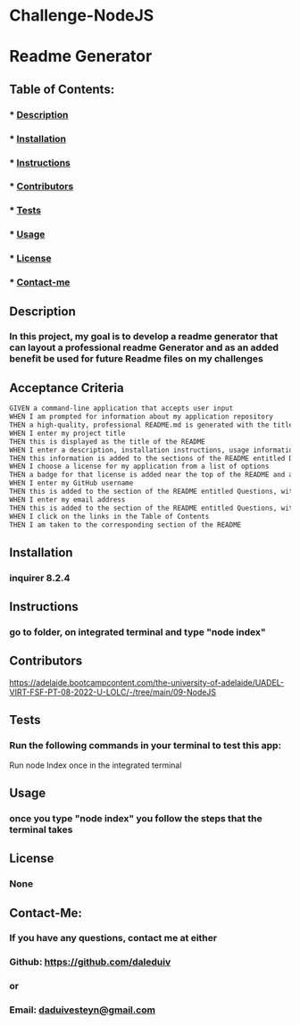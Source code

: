 # Challenge-NodeJS
# Readme Generator

  ##  
  ### 

  ## Table of Contents:
  ###  * [Description](#description)
  ###  * [Installation](#installation)
  ###  * [Instructions](#instructions)
  ###  * [Contributors](#contributors)
  ###  * [Tests](#tests)
  ###  * [Usage](#usage)
  ###  * [License](#license)
  ###  * [Contact-me](#contact-me)
  

  ## Description
  ### In this project, my goal is to develop a readme generator that can layout a professional readme Generator and as an added benefit be used for future Readme files on my challenges

  ## Acceptance Criteria

```md
GIVEN a command-line application that accepts user input
WHEN I am prompted for information about my application repository
THEN a high-quality, professional README.md is generated with the title of my project and sections entitled Description, Table of Contents, Installation, Usage, License, Contributing, Tests, and Questions
WHEN I enter my project title
THEN this is displayed as the title of the README
WHEN I enter a description, installation instructions, usage information, contribution guidelines, and test instructions
THEN this information is added to the sections of the README entitled Description, Installation, Usage, Contributing, and Tests
WHEN I choose a license for my application from a list of options
THEN a badge for that license is added near the top of the README and a notice is added to the section of the README entitled License that explains which license the application is covered under
WHEN I enter my GitHub username
THEN this is added to the section of the README entitled Questions, with a link to my GitHub profile
WHEN I enter my email address
THEN this is added to the section of the README entitled Questions, with instructions on how to reach me with additional questions
WHEN I click on the links in the Table of Contents
THEN I am taken to the corresponding section of the README
```
  ## Installation
  ### inquirer 8.2.4
  ## Instructions
  ### go to folder, on integrated terminal and type "node index"
  ## Contributors
   https://adelaide.bootcampcontent.com/the-university-of-adelaide/UADEL-VIRT-FSF-PT-08-2022-U-LOLC/-/tree/main/09-NodeJS
  ## Tests
  ### Run the following commands in your terminal to test this app:
  Run node Index once in the integrated terminal
  ## Usage
  ### once you type "node index" you follow the steps that the terminal takes
  ## License
  ### None
  ## Contact-Me:
  ### If you have any questions, contact me at either
  ### Github: https://github.com/daleduiv
  ### or
  ### Email:  daduivesteyn@gmail.com